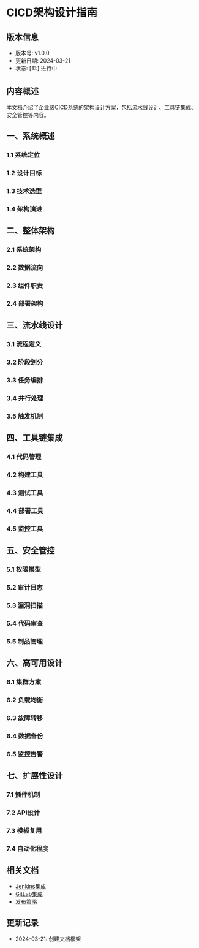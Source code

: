 # CICD架构设计指南

## 版本信息
- 版本号: v1.0.0
- 更新日期: 2024-03-21
- 状态: [🏗️] 进行中

## 内容概述
本文档介绍了企业级CICD系统的架构设计方案，包括流水线设计、工具链集成、安全管控等内容。

## 一、系统概述
### 1.1 系统定位
### 1.2 设计目标
### 1.3 技术选型
### 1.4 架构演进

## 二、整体架构
### 2.1 系统架构
### 2.2 数据流向
### 2.3 组件职责
### 2.4 部署架构

## 三、流水线设计
### 3.1 流程定义
### 3.2 阶段划分
### 3.3 任务编排
### 3.4 并行处理
### 3.5 触发机制

## 四、工具链集成
### 4.1 代码管理
### 4.2 构建工具
### 4.3 测试工具
### 4.4 部署工具
### 4.5 监控工具

## 五、安全管控
### 5.1 权限模型
### 5.2 审计日志
### 5.3 漏洞扫描
### 5.4 代码审查
### 5.5 制品管理

## 六、高可用设计
### 6.1 集群方案
### 6.2 负载均衡
### 6.3 故障转移
### 6.4 数据备份
### 6.5 监控告警

## 七、扩展性设计
### 7.1 插件机制
### 7.2 API设计
### 7.3 模板复用
### 7.4 自动化程度

## 相关文档
- [Jenkins集成](02_Jenkins集成.md)
- [GitLab集成](03_GitLab集成.md)
- [发布策略](04_发布策略.md)

## 更新记录
- 2024-03-21: 创建文档框架 